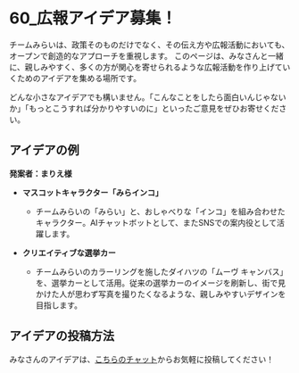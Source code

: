 
# 60_広報アイデア募集！

チームみらいは、政策そのものだけでなく、その伝え方や広報活動においても、オープンで創造的なアプローチを重視します。
このページは、みなさんと一緒に、親しみやすく、多くの方が関心を寄せられるような広報活動を作り上げていくためのアイデアを集める場所です。

どんな小さなアイデアでも構いません。「こんなことをしたら面白いんじゃないか」「もっとこうすれば分かりやすいのに」といったご意見をぜひお寄せください。

## アイデアの例

**発案者：まりえ様**

*   **マスコットキャラクター「みらインコ」**
    *   チームみらいの「みらい」と、おしゃべりな「インコ」を組み合わせたキャラクター。AIチャットボットとして、またSNSでの案内役として活躍します。

*   **クリエイティブな選挙カー**
    *   チームみらいのカラーリングを施したダイハツの「ムーヴ キャンバス」を、選挙カーとして活用。従来の選挙カーのイメージを刷新し、街で見かけた人が思わず写真を撮りたくなるような、親しみやすいデザインを目指します。

## アイデアの投稿方法

みなさんのアイデアは、[こちらのチャット](https://policy.team-mir.ai/view/README.md)からお気軽に投稿してください！
